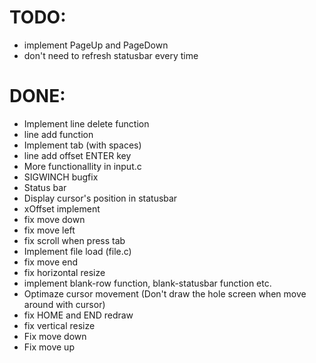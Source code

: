 TODO:
=====
- implement PageUp and PageDown
- don't need to refresh statusbar every time

DONE:
=====
- Implement line delete function
- line add function
- Implement tab (with spaces)
- line add offset ENTER key
- More functionallity in input.c
- SIGWINCH bugfix
- Status bar
- Display cursor's position in statusbar
- xOffset implement
- fix move down
- fix move left
- fix scroll when press tab
- Implement file load (file.c)
- fix move end
- fix horizontal resize
- implement blank-row function, blank-statusbar function etc.
- Optimaze cursor movement (Don't draw the hole screen when move around with cursor)
- fix HOME and END redraw
- fix vertical resize
- Fix move down
- Fix move up
